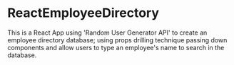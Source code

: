 # ReactEmployeeDirectory

This is a React App using 'Random User Generator API' to create an employee directory database; using props drilling technique passing down components and allow users to type an employee's name to search in the database. 